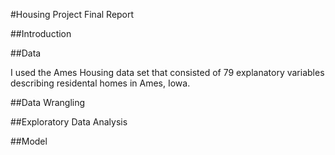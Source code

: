 #Housing Project Final Report

##Introduction



##Data 

I used the Ames Housing data set that consisted of 79 explanatory variables describing residental homes in Ames, Iowa. 

##Data Wrangling


##Exploratory Data Analysis 

##Model

